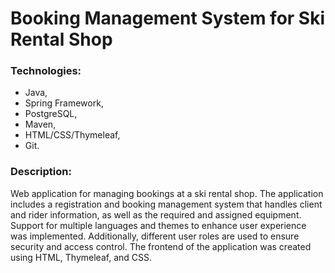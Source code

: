 # Booking Management System for Ski Rental Shop

### Technologies: 
- Java,
- Spring Framework,
- PostgreSQL,
- Maven,
- HTML/CSS/Thymeleaf,
- Git.

### Description:
Web application for managing bookings at a ski rental shop. The application includes a registration and booking management system that handles client and rider information, as well as the required and assigned equipment. Support for multiple languages and themes to enhance user experience was implemented. Additionally, different user roles are used to ensure security and access control. The frontend of the application was created using HTML, Thymeleaf, and CSS.
